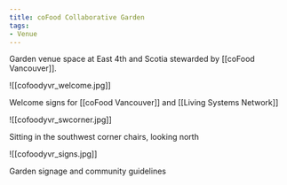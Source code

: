 ```yaml
---
title: coFood Collaborative Garden
tags:
- Venue
---
```


Garden venue space at East 4th and Scotia stewarded by [[coFood Vancouver]].

![[cofoodyvr_welcome.jpg]]

Welcome signs for [[coFood Vancouver]] and [[Living Systems Network]]

![[cofoodyvr_swcorner.jpg]]

Sitting in the southwest corner chairs, looking north

![[cofoodyvr_signs.jpg]]

Garden signage and community guidelines
